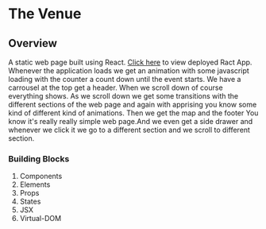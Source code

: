 # The Venue
## Overview
A static web page built using React. [Click here](https://mohak92.github.io.the_venue) to view deployed Ract App.
Whenever the application loads we get an animation with some javascript loading with the counter a count down until the event starts. We have a carrousel at the top get a header. When we scroll down of course everything shows. As we scroll down we get some transitions with the different sections of the web page and again with apprising you know some kind of different kind of animations. Then we get the map and the footer You know it's really really simple web page.And we even get a side drawer and whenever we click it we go to a different section and we scroll to different section.

### Building Blocks
1. Components
2. Elements
3. Props
4. States
5. JSX
6. Virtual-DOM